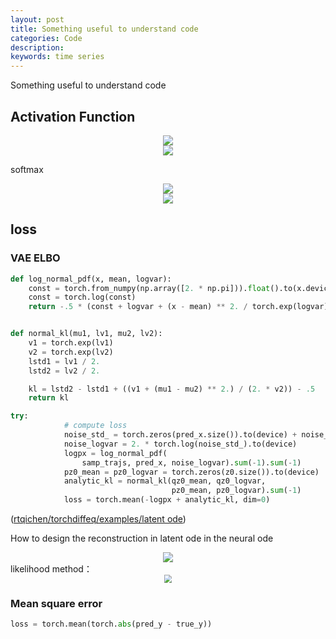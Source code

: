 ```yaml
---
layout: post
title: Something useful to understand code
categories: Code
description: 
keywords: time series
---
```

Something useful to understand code
<br/>
## Activation Function

<div align="center"> 
    <img src="https://MAO202012.github.io/images/3.jpg" style="zoom:100%" />
</div>
<div align="center"> 
    <img src="https://MAO202012.github.io/images/4.png" style="zoom:100%" />
</div>

softmax

<div align="center"> 
    <img src="https://MAO202012.github.io/images/6.jpg" style="zoom:100%" />
</div>
<div align="center"> 
    <img src="https://MAO202012.github.io/images/5.jpg" style="zoom:100%" />
</div>

## loss
### VAE ELBO

```python
def log_normal_pdf(x, mean, logvar):
    const = torch.from_numpy(np.array([2. * np.pi])).float().to(x.device)
    const = torch.log(const)
    return -.5 * (const + logvar + (x - mean) ** 2. / torch.exp(logvar))


def normal_kl(mu1, lv1, mu2, lv2):
    v1 = torch.exp(lv1)
    v2 = torch.exp(lv2)
    lstd1 = lv1 / 2.
    lstd2 = lv2 / 2.

    kl = lstd2 - lstd1 + ((v1 + (mu1 - mu2) ** 2.) / (2. * v2)) - .5
    return kl

try:
            # compute loss
            noise_std_ = torch.zeros(pred_x.size()).to(device) + noise_std
            noise_logvar = 2. * torch.log(noise_std_).to(device)
            logpx = log_normal_pdf(
                samp_trajs, pred_x, noise_logvar).sum(-1).sum(-1)
            pz0_mean = pz0_logvar = torch.zeros(z0.size()).to(device)
            analytic_kl = normal_kl(qz0_mean, qz0_logvar,
                                    pz0_mean, pz0_logvar).sum(-1)
            loss = torch.mean(-logpx + analytic_kl, dim=0)

```
([rtqichen/torchdiffeq/examples/latent ode](https://github.com/rtqichen/torchdiffeq))

How to design the reconstruction in latent ode in the neural ode

<div align="center"> 
    <img src="https://MAO202012.github.io/images/1.png" style="zoom:100%" />
    
 
</div> 
likelihood method：
<div align="center"> 
    <img src="https://MAO202012.github.io/images/2.jpg" style="zoom:80%" />
    
 
</div> 


### Mean square error
```python
loss = torch.mean(torch.abs(pred_y - true_y))
```
